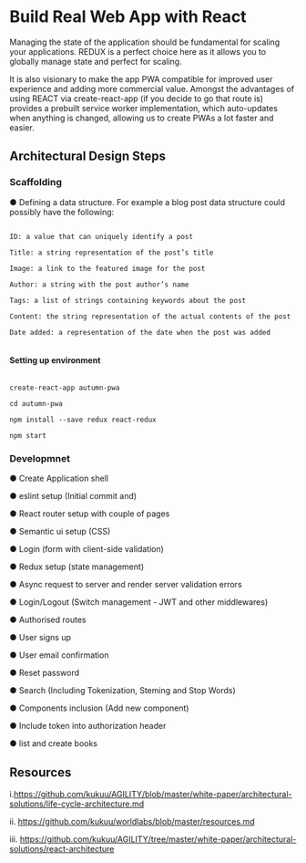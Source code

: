 # Build Real Web App with React 

Managing the state  of the application should be fundamental for scaling your applications. REDUX is a perfect choice here as it allows you to globally manage state and perfect for scaling.

It is also visionary to make the app PWA compatible for improved user experience and adding more commercial value. Amongst the advantages of using REACT via  create-react-app (if you decide to go that route is) provides a prebuilt service worker implementation, which auto-updates when anything is changed, allowing us to create PWAs a lot faster and easier.


## Architectural Design Steps

### Scaffolding

● Defining a data structure. For example a blog post data structure could possibly have the following:

``` 

ID: a value that can uniquely identify a post

Title: a string representation of the post’s title

Image: a link to the featured image for the post

Author: a string with the post author’s name

Tags: a list of strings containing keywords about the post

Content: the string representation of the actual contents of the post

Date added: a representation of the date when the post was added


```


#### Setting up environment

``` 

create-react-app autumn-pwa

cd autumn-pwa

npm install --save redux react-redux

npm start

```

### Developmnet

● Create Application shell

● eslint setup (Initial commit and)

●  React router setup with couple of pages

●  Semantic ui setup (CSS)

●  Login (form with client-side validation)

●  Redux setup (state management)

●  Async request to server and render server validation errors

●  Login/Logout (Switch management - JWT and other middlewares)

●  Authorised routes

●  User signs up

●  User email confirmation

●  Reset password

●  Search (Including Tokenization, Steming and Stop Words)

●  Components inclusion (Add new component)

●  Include token into authorization header

● list and create books


## Resources

i.https://github.com/kukuu/AGILITY/blob/master/white-paper/architectural-solutions/life-cycle-architecture.md 

ii. https://github.com/kukuu/worldlabs/blob/master/resources.md 

iii. https://github.com/kukuu/AGILITY/tree/master/white-paper/architectural-solutions/react-architecture
